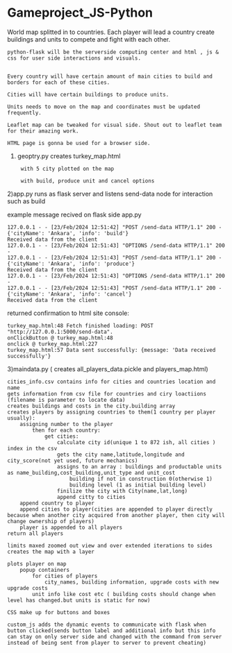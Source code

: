 # Gameproject_JS-Python
World map splitted in to countries. Each player will lead a country create buildings and units to compete and fight with each other.


	python-flask will be the serverside computing center and html , js & css for user side interactions and visuals.


	Every country will have certain amount of main cities to build and borders for each of these cities.

	Cities will have certain buildings to produce units.

	Units needs to move on the map and coordinates must be updated frequently.

	Leaflet map can be tweaked for visual side. Shout out to leaflet team for their amazing work.

	HTML page is gonna be used for a browser side.



1) geoptry.py creates turkey_map.html 


		with 5 city plotted on the map 
	
		with build, produce unit and cancel options

2)app.py runs as flask server and listens send-data node for interaction such as build

example message recived on flask side app.py

	127.0.0.1 - - [23/Feb/2024 12:51:42] "POST /send-data HTTP/1.1" 200 -
	{'cityName': 'Ankara', 'info': 'build'}
	Received data from the client
	127.0.0.1 - - [23/Feb/2024 12:51:43] "OPTIONS /send-data HTTP/1.1" 200 -
	127.0.0.1 - - [23/Feb/2024 12:51:43] "POST /send-data HTTP/1.1" 200 -
	{'cityName': 'Ankara', 'info': 'produce'}
	Received data from the client
	127.0.0.1 - - [23/Feb/2024 12:51:43] "OPTIONS /send-data HTTP/1.1" 200 -
	127.0.0.1 - - [23/Feb/2024 12:51:43] "POST /send-data HTTP/1.1" 200 -
	{'cityName': 'Ankara', 'info': 'cancel'}
	Received data from the client
 

returned confirmation to html site console:

	turkey_map.html:48 Fetch finished loading: POST "http://127.0.0.1:5000/send-data".
	onClickButton @ turkey_map.html:48
	onclick @ turkey_map.html:227
	turkey_map.html:57 Data sent successfully: {message: 'Data received successfully'}

3)maindata.py ( creates all_players_data.pickle and players_map.html)

	cities_info.csv contains info for cities and countries location and name
	gets information from csv file for countries and ciry loactiions (filename is parameter to locate data)
	creates buildings and costs in the city.building array
	creates players by assigning countries to them(1 country per player usually):
		assigning number to the player
			then for each country:
				get cities:
					calculate city id(unique 1 to 872 ish, all cities ) index in the csv
					gets the city name,latitude,longitude and city_score(not yet used, future mechanics)
					assigns to an array : buildings and productable units as name_building,cost_building,unit_type and unit_cost
						building if not in construction 0(otherwise 1)
						building level (1 as initial building level)
					finilize the city with City(name,lat,long)
					append citty to cities
		append country to player
		append cities to player(cities are appended to player directly because when another city acquired from another player, then city will change ownership of players)
		player is appended to all players
	return all players
	
	limits maxed zoomed out view and over extended iterations to sides
	creates the map with a layer

	plots player on map
		popup containers
			for cities of players
				city_names, building information, upgrade costs with new upgrade costs
			unit info like cost etc ( building costs should change when level has changed.but units is static for now)

	CSS make up for buttons and boxes

	custom_js adds the dynamic events to communicate with flask when button clicked(sends button label and additional info but this info can stay on only server side and changed with the command from server instead of being sent from player to server to prevent cheating)
